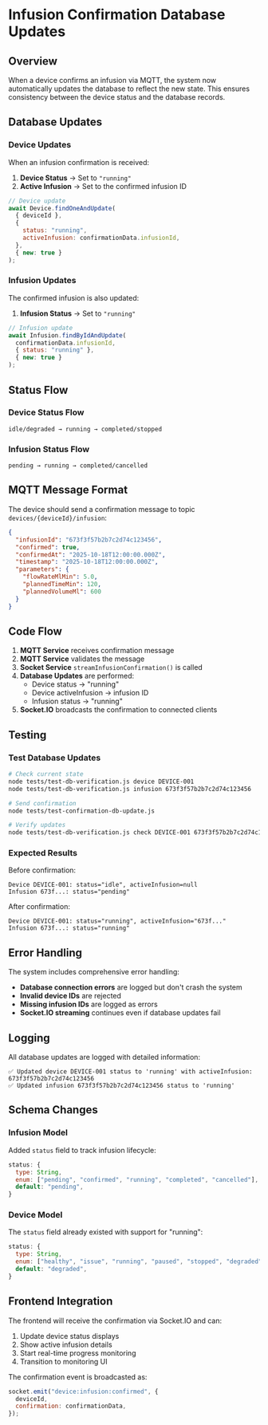 # Infusion Confirmation Database Updates

## Overview

When a device confirms an infusion via MQTT, the system now automatically updates the database to reflect the new state. This ensures consistency between the device status and the database records.

## Database Updates

### Device Updates

When an infusion confirmation is received:

1. **Device Status** → Set to `"running"`
2. **Active Infusion** → Set to the confirmed infusion ID

```javascript
// Device update
await Device.findOneAndUpdate(
  { deviceId },
  {
    status: "running",
    activeInfusion: confirmationData.infusionId,
  },
  { new: true }
);
```

### Infusion Updates

The confirmed infusion is also updated:

1. **Infusion Status** → Set to `"running"`

```javascript
// Infusion update
await Infusion.findByIdAndUpdate(
  confirmationData.infusionId,
  { status: "running" },
  { new: true }
);
```

## Status Flow

### Device Status Flow

```
idle/degraded → running → completed/stopped
```

### Infusion Status Flow

```
pending → running → completed/cancelled
```

## MQTT Message Format

The device should send a confirmation message to topic `devices/{deviceId}/infusion`:

```json
{
  "infusionId": "673f3f57b2b7c2d74c123456",
  "confirmed": true,
  "confirmedAt": "2025-10-18T12:00:00.000Z",
  "timestamp": "2025-10-18T12:00:00.000Z",
  "parameters": {
    "flowRateMlMin": 5.0,
    "plannedTimeMin": 120,
    "plannedVolumeMl": 600
  }
}
```

## Code Flow

1. **MQTT Service** receives confirmation message
2. **MQTT Service** validates the message
3. **Socket Service** `streamInfusionConfirmation()` is called
4. **Database Updates** are performed:
   - Device status → "running"
   - Device activeInfusion → infusion ID
   - Infusion status → "running"
5. **Socket.IO** broadcasts the confirmation to connected clients

## Testing

### Test Database Updates

```bash
# Check current state
node tests/test-db-verification.js device DEVICE-001
node tests/test-db-verification.js infusion 673f3f57b2b7c2d74c123456

# Send confirmation
node tests/test-confirmation-db-update.js

# Verify updates
node tests/test-db-verification.js check DEVICE-001 673f3f57b2b7c2d74c123456
```

### Expected Results

Before confirmation:

```
Device DEVICE-001: status="idle", activeInfusion=null
Infusion 673f...: status="pending"
```

After confirmation:

```
Device DEVICE-001: status="running", activeInfusion="673f..."
Infusion 673f...: status="running"
```

## Error Handling

The system includes comprehensive error handling:

- **Database connection errors** are logged but don't crash the system
- **Invalid device IDs** are rejected
- **Missing infusion IDs** are logged as errors
- **Socket.IO streaming** continues even if database updates fail

## Logging

All database updates are logged with detailed information:

```
✅ Updated device DEVICE-001 status to 'running' with activeInfusion: 673f3f57b2b7c2d74c123456
✅ Updated infusion 673f3f57b2b7c2d74c123456 status to 'running'
```

## Schema Changes

### Infusion Model

Added `status` field to track infusion lifecycle:

```javascript
status: {
  type: String,
  enum: ["pending", "confirmed", "running", "completed", "cancelled"],
  default: "pending",
}
```

### Device Model

The `status` field already existed with support for "running":

```javascript
status: {
  type: String,
  enum: ["healthy", "issue", "running", "paused", "stopped", "degraded"],
  default: "degraded",
}
```

## Frontend Integration

The frontend will receive the confirmation via Socket.IO and can:

1. Update device status displays
2. Show active infusion details
3. Start real-time progress monitoring
4. Transition to monitoring UI

The confirmation event is broadcasted as:

```javascript
socket.emit("device:infusion:confirmed", {
  deviceId,
  confirmation: confirmationData,
});
```
